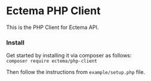 Ectema PHP Client
================
This is the PHP Client for Ectema API.

### Install
Get started by installing it via composer as follows:   
`composer require ectema/php-client`  

Then follow the instructions from `example/setup.php` file.

